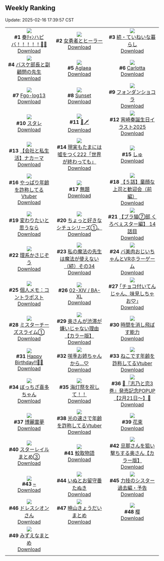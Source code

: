 ## Weekly Ranking
Update: 2025-02-16 17:39:57 CST

|      |      |      |
| :----: | :----: | :----: |
| ![](https://i.pixiv.re/c/240x480/img-master/img/2025/02/10/00/00/07/127076100_p0_master1200.jpg)<br>**#1** [奏ﾁｬﾝハピバ！！！！！🎂🎉](https://www.pixiv.net/artworks/127076100)<br>[Download](https://i.pixiv.re/img-original/img/2025/02/10/00/00/07/127076100_p0.jpg) | ![](https://i.pixiv.re/c/240x480/img-master/img/2025/02/10/20/00/02/127099682_p0_master1200.jpg)<br>**#2** [女勇者とヒーラー](https://www.pixiv.net/artworks/127099682)<br>[Download](https://i.pixiv.re/img-original/img/2025/02/10/20/00/02/127099682_p0.jpg) | ![](https://i.pixiv.re/c/240x480/img-master/img/2025/02/09/07/30/02/127047031_p0_master1200.jpg)<br>**#3** [続・ていねいな暮らし](https://www.pixiv.net/artworks/127047031)<br>[Download](https://i.pixiv.re/img-original/img/2025/02/09/07/30/02/127047031_p0.jpg) |
| ![](https://i.pixiv.re/c/240x480/img-master/img/2025/02/09/20/19/55/127066875_p0_master1200.jpg)<br>**#4** [バスケ部長と副顧問の先生](https://www.pixiv.net/artworks/127066875)<br>[Download](https://i.pixiv.re/img-original/img/2025/02/09/20/19/55/127066875_p0.jpg) | ![](https://i.pixiv.re/c/240x480/img-master/img/2025/02/09/12/29/49/127040783_p0_master1200.jpg)<br>**#5** [Aglaea](https://www.pixiv.net/artworks/127040783)<br>[Download](https://i.pixiv.re/img-original/img/2025/02/09/12/29/49/127040783_p0.png) | ![](https://i.pixiv.re/c/240x480/img-master/img/2025/02/09/00/00/23/127037840_p0_master1200.jpg)<br>**#6** [Carlotta](https://www.pixiv.net/artworks/127037840)<br>[Download](https://i.pixiv.re/img-original/img/2025/02/09/00/00/23/127037840_p0.jpg) |
| ![](https://i.pixiv.re/c/240x480/img-master/img/2025/02/09/00/01/34/127038039_p0_master1200.jpg)<br>**#7** [Fgo-log13](https://www.pixiv.net/artworks/127038039)<br>[Download](https://i.pixiv.re/img-original/img/2025/02/09/00/01/34/127038039_p0.jpg) | ![](https://i.pixiv.re/c/240x480/img-master/img/2025/02/11/00/03/49/127109049_p0_master1200.jpg)<br>**#8** [Sunset](https://www.pixiv.net/artworks/127109049)<br>[Download](https://i.pixiv.re/img-original/img/2025/02/11/00/03/49/127109049_p0.jpg) | ![](https://i.pixiv.re/c/240x480/img-master/img/2025/02/11/20/30/02/127135739_p0_master1200.jpg)<br>**#9** [フォンダンショコラ](https://www.pixiv.net/artworks/127135739)<br>[Download](https://i.pixiv.re/img-original/img/2025/02/11/20/30/02/127135739_p0.png) |
| ![](https://i.pixiv.re/c/240x480/img-master/img/2025/02/10/01/50/14/127080105_p0_master1200.jpg)<br>**#10** [スタレ](https://www.pixiv.net/artworks/127080105)<br>[Download](https://i.pixiv.re/img-original/img/2025/02/10/01/50/14/127080105_p0.jpg) | ![](https://i.pixiv.re/c/240x480/img-master/img/2025/02/10/01/33/58/127079686_p0_master1200.jpg)<br>**#11** [🥒🗡️](https://www.pixiv.net/artworks/127079686)<br>[Download](https://i.pixiv.re/img-original/img/2025/02/10/01/33/58/127079686_p0.jpg) | ![](https://i.pixiv.re/c/240x480/img-master/img/2025/02/10/02/28/08/127080961_p0_master1200.jpg)<br>**#12** [宵崎奏誕生日イラスト2025](https://www.pixiv.net/artworks/127080961)<br>[Download](https://i.pixiv.re/img-original/img/2025/02/10/02/28/08/127080961_p0.jpg) |
| ![](https://i.pixiv.re/c/240x480/img-master/img/2025/02/11/12/00/20/127122096_p0_master1200.jpg)<br>**#13** [【会社と私生活】ナカーマ](https://www.pixiv.net/artworks/127122096)<br>[Download](https://i.pixiv.re/img-original/img/2025/02/11/12/00/20/127122096_p0.jpg) | ![](https://i.pixiv.re/c/240x480/img-master/img/2025/02/09/18/09/59/127061774_p0_master1200.jpg)<br>**#14** [現実もたまには嘘をつく222「世界が終わっても」](https://www.pixiv.net/artworks/127061774)<br>[Download](https://i.pixiv.re/img-original/img/2025/02/09/18/09/59/127061774_p0.jpg) | ![](https://i.pixiv.re/c/240x480/img-master/img/2025/02/10/02/39/25/127081176_p0_master1200.jpg)<br>**#15** [しゅ](https://www.pixiv.net/artworks/127081176)<br>[Download](https://i.pixiv.re/img-original/img/2025/02/10/02/39/25/127081176_p0.jpg) |
| ![](https://i.pixiv.re/c/240x480/img-master/img/2025/02/10/21/03/13/127101992_p0_master1200.jpg)<br>**#16** [やっぱり年齢を詐称してるVtuber](https://www.pixiv.net/artworks/127101992)<br>[Download](https://i.pixiv.re/img-original/img/2025/02/10/21/03/13/127101992_p0.png) | ![](https://i.pixiv.re/c/240x480/img-master/img/2025/02/09/22/38/21/127072591_p0_master1200.jpg)<br>**#17** [無題](https://www.pixiv.net/artworks/127072591)<br>[Download](https://i.pixiv.re/img-original/img/2025/02/09/22/38/21/127072591_p0.jpg) | ![](https://i.pixiv.re/c/240x480/img-master/img/2025/02/11/00/22/49/127109805_p0_master1200.jpg)<br>**#18** [【５話】童顔な上司と歓迎会（前編）](https://www.pixiv.net/artworks/127109805)<br>[Download](https://i.pixiv.re/img-original/img/2025/02/11/00/22/49/127109805_p0.jpg) |
| ![](https://i.pixiv.re/c/240x480/img-master/img/2025/02/10/00/37/02/127078037_p0_master1200.jpg)<br>**#19** [変わりたいと思うなら](https://www.pixiv.net/artworks/127078037)<br>[Download](https://i.pixiv.re/img-original/img/2025/02/10/00/37/02/127078037_p0.png) | ![](https://i.pixiv.re/c/240x480/img-master/img/2025/02/10/10/05/01/127087174_p0_master1200.jpg)<br>**#20** [ちょっと好きなシチュシリーズ①。](https://www.pixiv.net/artworks/127087174)<br>[Download](https://i.pixiv.re/img-original/img/2025/02/10/10/05/01/127087174_p0.jpg) | ![](https://i.pixiv.re/c/240x480/img-master/img/2025/02/10/19/00/54/127097832_p0_master1200.jpg)<br>**#21** [【ブラ猫⑦部 くろべぇスター編】 14話目](https://www.pixiv.net/artworks/127097832)<br>[Download](https://i.pixiv.re/img-original/img/2025/02/10/19/00/54/127097832_p0.png) |
| ![](https://i.pixiv.re/c/240x480/img-master/img/2025/02/10/19/12/42/127098264_p0_master1200.jpg)<br>**#22** [理系かさじぞう](https://www.pixiv.net/artworks/127098264)<br>[Download](https://i.pixiv.re/img-original/img/2025/02/10/19/12/42/127098264_p0.jpg) | ![](https://i.pixiv.re/c/240x480/img-master/img/2025/02/10/00/01/13/127076367_p0_master1200.jpg)<br>**#23** [私の魔法の先生は魔法が使えない（続）その34](https://www.pixiv.net/artworks/127076367)<br>[Download](https://i.pixiv.re/img-original/img/2025/02/10/00/01/13/127076367_p0.jpg) | ![](https://i.pixiv.re/c/240x480/img-master/img/2025/02/09/00/07/02/127038439_p0_master1200.jpg)<br>**#24** [バ美肉おじいちゃんとVRホラーゲーム](https://www.pixiv.net/artworks/127038439)<br>[Download](https://i.pixiv.re/img-original/img/2025/02/09/00/07/02/127038439_p0.jpg) |
| ![](https://i.pixiv.re/c/240x480/img-master/img/2025/02/11/06/00/11/127115916_p0_master1200.jpg)<br>**#25** [個人メモ：コントラポスト](https://www.pixiv.net/artworks/127115916)<br>[Download](https://i.pixiv.re/img-original/img/2025/02/11/06/00/11/127115916_p0.jpg) | ![](https://i.pixiv.re/c/240x480/img-master/img/2025/02/10/00/06/41/127076774_p0_master1200.jpg)<br>**#26** [02-ⅩⅣ / BA-XL](https://www.pixiv.net/artworks/127076774)<br>[Download](https://i.pixiv.re/img-original/img/2025/02/10/00/06/41/127076774_p0.png) | ![](https://i.pixiv.re/c/240x480/img-master/img/2025/02/10/17/10/55/127094739_p0_master1200.jpg)<br>**#27** [｢チョコ付いてんじゃん、味見しちゃお♡｣](https://www.pixiv.net/artworks/127094739)<br>[Download](https://i.pixiv.re/img-original/img/2025/02/10/17/10/55/127094739_p0.jpg) |
| ![](https://i.pixiv.re/c/240x480/img-master/img/2025/02/10/22/25/30/127104990_p0_master1200.jpg)<br>**#28** [ミスターチーズスライム①](https://www.pixiv.net/artworks/127104990)<br>[Download](https://i.pixiv.re/img-original/img/2025/02/10/22/25/30/127104990_p0.png) | ![](https://i.pixiv.re/c/240x480/img-master/img/2025/02/10/00/00/22/127076187_p0_master1200.jpg)<br>**#29** [奥さんが渋滞が嫌いじゃない理由【カラー版】](https://www.pixiv.net/artworks/127076187)<br>[Download](https://i.pixiv.re/img-original/img/2025/02/10/00/00/22/127076187_p0.jpg) | ![](https://i.pixiv.re/c/240x480/img-master/img/2025/02/09/00/48/47/127040112_p0_master1200.jpg)<br>**#30** [時間を消し飛ばす能力](https://www.pixiv.net/artworks/127040112)<br>[Download](https://i.pixiv.re/img-original/img/2025/02/09/00/48/47/127040112_p0.jpg) |
| ![](https://i.pixiv.re/c/240x480/img-master/img/2025/02/10/00/00/07/127076116_master1200.jpg)<br>**#31** [Happy Birthday‼💙🎼](https://www.pixiv.net/artworks/127076116)<br>[Download](https://www.pixiv.net/artworks/127076116) | ![](https://i.pixiv.re/c/240x480/img-master/img/2025/02/10/18/00/13/127095923_p0_master1200.jpg)<br>**#32** [咲季お姉ちゃんから...♡](https://www.pixiv.net/artworks/127095923)<br>[Download](https://i.pixiv.re/img-original/img/2025/02/10/18/00/13/127095923_p0.jpg) | ![](https://i.pixiv.re/c/240x480/img-master/img/2025/02/11/21/26/59/127137872_p0_master1200.jpg)<br>**#33** [ねこです年齢を詐称してるVtuber](https://www.pixiv.net/artworks/127137872)<br>[Download](https://i.pixiv.re/img-original/img/2025/02/11/21/26/59/127137872_p0.png) |
| ![](https://i.pixiv.re/c/240x480/img-master/img/2025/02/10/17/56/36/127095795_p0_master1200.jpg)<br>**#34** [ぼっちざ喜多ちゃん](https://www.pixiv.net/artworks/127095795)<br>[Download](https://i.pixiv.re/img-original/img/2025/02/10/17/56/36/127095795_p0.png) | ![](https://i.pixiv.re/c/240x480/img-master/img/2025/02/09/00/00/16/127037799_p0_master1200.jpg)<br>**#35** [海灯祭を祝して！！](https://www.pixiv.net/artworks/127037799)<br>[Download](https://i.pixiv.re/img-original/img/2025/02/09/00/00/16/127037799_p0.jpg) | ![](https://i.pixiv.re/c/240x480/img-master/img/2025/02/09/00/08/24/127038502_p0_master1200.jpg)<br>**#36** [🩵『志乃と恋3巻』発売記念POPUP【2月21日～】🩷](https://www.pixiv.net/artworks/127038502)<br>[Download](https://i.pixiv.re/img-original/img/2025/02/09/00/08/24/127038502_p0.jpg) |
| ![](https://i.pixiv.re/c/240x480/img-master/img/2025/02/09/00/00/20/127037818_p0_master1200.jpg)<br>**#37** [博麗霊夢](https://www.pixiv.net/artworks/127037818)<br>[Download](https://i.pixiv.re/img-original/img/2025/02/09/00/00/20/127037818_p0.jpg) | ![](https://i.pixiv.re/c/240x480/img-master/img/2025/02/09/21/01/33/127068625_p0_master1200.jpg)<br>**#38** [光の速さで年齢を詐称してるVtuber](https://www.pixiv.net/artworks/127068625)<br>[Download](https://i.pixiv.re/img-original/img/2025/02/09/21/01/33/127068625_p0.png) | ![](https://i.pixiv.re/c/240x480/img-master/img/2025/02/10/15/52/07/127093116_p0_master1200.jpg)<br>**#39** [花束](https://www.pixiv.net/artworks/127093116)<br>[Download](https://i.pixiv.re/img-original/img/2025/02/10/15/52/07/127093116_p0.jpg) |
| ![](https://i.pixiv.re/c/240x480/img-master/img/2025/02/11/20/51/41/127136453_p0_master1200.jpg)<br>**#40** [スターレイルまとめ③](https://www.pixiv.net/artworks/127136453)<br>[Download](https://i.pixiv.re/img-original/img/2025/02/11/20/51/41/127136453_p0.png) | ![](https://i.pixiv.re/c/240x480/img-master/img/2025/02/10/00/32/22/127077904_p0_master1200.jpg)<br>**#41** [鮫取物語](https://www.pixiv.net/artworks/127077904)<br>[Download](https://i.pixiv.re/img-original/img/2025/02/10/00/32/22/127077904_p0.jpg) | ![](https://i.pixiv.re/c/240x480/img-master/img/2025/02/09/00/00/20/127037815_p0_master1200.jpg)<br>**#42** [旦那さんを狙い撃ちする奥さん【カラー版】](https://www.pixiv.net/artworks/127037815)<br>[Download](https://i.pixiv.re/img-original/img/2025/02/09/00/00/20/127037815_p0.jpg) |
| ![](https://i.pixiv.re/c/240x480/img-master/img/2025/02/10/00/00/28/127076216_p0_master1200.jpg)<br>**#43** [~](https://www.pixiv.net/artworks/127076216)<br>[Download](https://i.pixiv.re/img-original/img/2025/02/10/00/00/28/127076216_p0.jpg) | ![](https://i.pixiv.re/c/240x480/img-master/img/2025/02/10/12/34/21/127089666_p0_master1200.jpg)<br>**#44** [いぬとお留守番たぬき](https://www.pixiv.net/artworks/127089666)<br>[Download](https://i.pixiv.re/img-original/img/2025/02/10/12/34/21/127089666_p0.png) | ![](https://i.pixiv.re/c/240x480/img-master/img/2025/02/09/18/56/55/127063750_p0_master1200.jpg)<br>**#45** [力技のシスター過去編・予告](https://www.pixiv.net/artworks/127063750)<br>[Download](https://i.pixiv.re/img-original/img/2025/02/09/18/56/55/127063750_p0.jpg) |
| ![](https://i.pixiv.re/c/240x480/img-master/img/2025/02/09/00/01/51/127038065_p0_master1200.jpg)<br>**#46** [ドレスシオンさん](https://www.pixiv.net/artworks/127038065)<br>[Download](https://i.pixiv.re/img-original/img/2025/02/09/00/01/51/127038065_p0.png) | ![](https://i.pixiv.re/c/240x480/img-master/img/2025/02/09/00/51/17/127040210_p0_master1200.jpg)<br>**#47** [暁山きょうだいまとめ](https://www.pixiv.net/artworks/127040210)<br>[Download](https://i.pixiv.re/img-original/img/2025/02/09/00/51/17/127040210_p0.jpg) | ![](https://i.pixiv.re/c/240x480/img-master/img/2025/02/11/00/19/28/127109700_p0_master1200.jpg)<br>**#48** [樱](https://www.pixiv.net/artworks/127109700)<br>[Download](https://i.pixiv.re/img-original/img/2025/02/11/00/19/28/127109700_p0.jpg) |
| ![](https://i.pixiv.re/c/240x480/img-master/img/2025/02/09/00/44/15/127039952_p0_master1200.jpg)<br>**#49** [みずえなまとめ](https://www.pixiv.net/artworks/127039952)<br>[Download](https://i.pixiv.re/img-original/img/2025/02/09/00/44/15/127039952_p0.jpg) |
|      |      |
